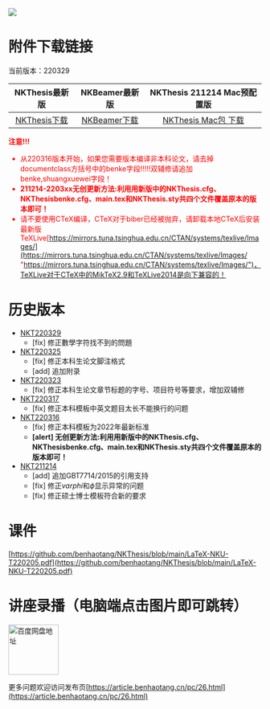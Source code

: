 ![](https://article.benhaotang.cn/content/uploadfile/202203/13ae1647482854.jpg)


# 附件下载链接

当前版本：220329

|NKThesis最新版|NKBeamer最新版|NKThesis 211214 Mac预配置版|
|:-:|:-:|:-:|
|[<u>NKThesis下载</u>](https://github.com/benhaotang/NKThesis/releases/tag/220329 "NKThesis最新版")|[<u>NKBeamer下载</u>](https://www.benhaotang.cn/NKB.zip "NKBeamer最新版")|[<u>NKThesis Mac包 下载</u>](https://www.benhaotang.cn/NKT_Mac.zip "NKThesis 211204 Mac预配置版")|

<font color=red>**注意!!!**

- 从220316版本开始，如果您需要版本编译非本科论文，请去掉documentclass方括号中的benke字段!!!!!双辅修请追加benke,shuangxuewei字段！
- **211214-2203xx无创更新方法:利用用新版中的NKThesis.cfg、NKThesisbenke.cfg、main.tex和NKThesis.sty共四个文件覆盖原本的版本即可！**
- 请不要使用CTeX编译，CTeX对于biber已经被抛弃，请卸载本地CTeX后安装最新版TeXLive[https://mirrors.tuna.tsinghua.edu.cn/CTAN/systems/texlive/Images/](https://mirrors.tuna.tsinghua.edu.cn/CTAN/systems/texlive/Images/ "https://mirrors.tuna.tsinghua.edu.cn/CTAN/systems/texlive/Images/")，TeXLive对于CTeX中的MikTeX2.9和TeXLive2014是向下兼容的！
</font>



# 历史版本
- [<u>NKT220329</u>](https://github.com/benhaotang/NKThesis/releases/tag/220329 "NKT220329")
	- [fix] 修正數學字符找不到的問題
- [<u>NKT220325</u>](https://github.com/benhaotang/NKThesis/releases/tag/220325 "NKT220325")
	- [fix] 修正本科生论文脚注格式
	- [add] 追加附录
- [<u>NKT220323</u>](https://github.com/benhaotang/NKThesis/releases/tag/220323 "NKT220323")
	- [fix] 修正本科生论文章节标题的字号、项目符号等要求，增加双辅修
- [<u>NKT220317</u>](https://github.com/benhaotang/NKThesis/releases/tag/220317 "NKT220317")
	- [fix] 修正本科模板中英文题目太长不能换行的问题
- [<u>NKT220316</u>](https://github.com/benhaotang/NKThesis/releases/tag/220316 "NKT220316")
	- [fix] 修正本科模板为2022年最新标准
	- **[alert] 无创更新方法:利用用新版中的NKThesis.cfg、NKThesisbenke.cfg、main.tex和NKThesis.sty共四个文件覆盖原本的版本即可！**
- [<u>NKT211214</u>](https://github.com/benhaotang/NKThesis/releases/tag/211214 "NKT211214")
	- [add] 追加GBT7714/2015的引用支持
	- [fix] 修正$varphi$和$\phi$显示异常的问题
	- [fix] 修正硕士博士模板符合新的要求


# 课件
[https://github.com/benhaotang/NKThesis/blob/main/LaTeX-NKU-T220205.pdf](https://github.com/benhaotang/NKThesis/blob/main/LaTeX-NKU-T220205.pdf)

# 讲座录播（电脑端点击图片即可跳转）

<a href="https://pan.baidu.com/s/1ikhxvIl69SR7LL8_l5eNeg?pwd=94tk"><img src="https://article.benhaotang.cn/content/uploadfile/202202/54771643991166.jpg" width=100px alt="百度网盘地址" /></a>

更多问题欢迎访问发布页[https://article.benhaotang.cn/pc/26.html](https://article.benhaotang.cn/pc/26.html)
